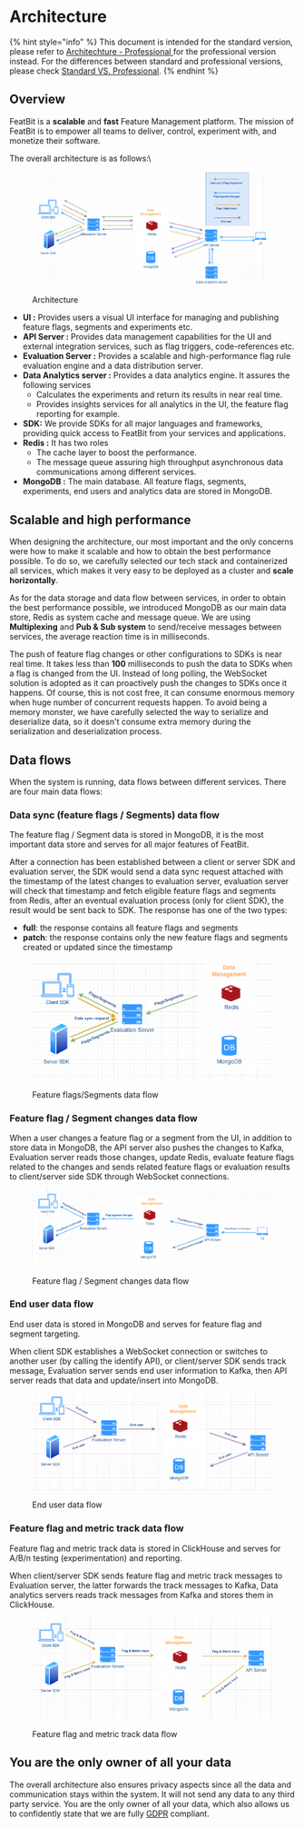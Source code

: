 # Architecture

{% hint style="info" %}
This document is intended for the standard version, please refer to [Architechture - Professional](architecture-professional.md)[ ](architecture-professional.md)for the professional version instead. For the differences between standard and professional versions, please check [Standard VS. Professional](standard-vs.-professional.md).
{% endhint %}

## **Overview**

FeatBit is a **scalable** and **fast** Feature Management platform. The mission of FeatBit is to empower all teams to deliver, control, experiment with, and monetize their software.

The overall architecture is as follows:\


<figure><img src="../.gitbook/assets/image (33).png" alt=""><figcaption><p>Architecture</p></figcaption></figure>

* **UI :** Provides users a visual UI interface for managing and publishing feature flags, segments and experiments etc.
* **API Server :** Provides data management capabilities for the UI and external integration services, such as flag triggers, code-references etc.
* **Evaluation Server :** Provides a scalable and high-performance flag rule evaluation engine and a data distribution server.
* **Data Analytics server :** Provides a data analytics engine. It assures the following services
  * Calculates the experiments and return its results in near real time.
  * Provides insights services for all analytics in the UI, the feature flag reporting for example.
* **SDK:** We provide SDKs for all major languages and frameworks, providing quick access to FeatBit from your services and applications.
* **Redis :** It has two roles
  * The cache layer to boost the performance.
  * The message queue assuring high throughput asynchronous data communications among different services.
* **MongoDB :** The main database. All feature flags, segments, experiments, end users and analytics data are stored in MongoDB.

## Scalable and high performance

When designing the architecture, our most important and the only concerns were how to make it scalable and how to obtain the best performance possible. To do so, we carefully selected our tech stack and containerized all services, which makes it very easy to be deployed as a cluster and **scale horizontally**.

As for the data storage and data flow between services, in order to obtain the best performance possible, we introduced MongoDB as our main data store, Redis as system cache and message queue. We are using **Multiplexing** and **Pub & Sub system** to send/receive messages between services, the average reaction time is in milliseconds.

The push of feature flag changes or other configurations to SDKs is near real time. It takes less than **100** milliseconds to push the data to SDKs when a flag is changed from the UI. Instead of long polling, the WebSocket solution is adopted as it can proactively push the changes to SDKs once it happens. Of course, this is not cost free, it can consume enormous memory when huge number of concurrent requests happen. To avoid being a memory monster, we have carefully selected the way to serialize and deserialize data, so it doesn't consume extra memory during the serialization and deserialization process.

## Data flows

When the system is running, data flows between different services. There are four main data flows:

### Data sync (feature flags / Segments) data flow

The feature flag / Segment data is stored in MongoDB, it is the most important data store and serves for all major features of FeatBit.

After a connection has been established between a client or server SDK and evaluation server, the SDK would send a data sync request attached with the timestamp of the latest changes to evaluation server, evaluation server will check that timestamp and fetch eligible feature flags and segments from Redis, after an eventual evaluation process (only for client SDK), the result would be sent back to SDK. The response has one of the two types:

* **full**: the response contains all feature flags and segments
* **patch**: the response contains only the new feature flags and segments created or updated since the timestamp

<figure><img src="../.gitbook/assets/image (137).png" alt=""><figcaption><p>Feature flags/Segments data flow</p></figcaption></figure>

### Feature flag / Segment changes data flow

When a user changes a feature flag or a segment from the UI, in addition to store data in MongoDB, the API server also pushes the changes to Kafka, Evaluation server reads those changes, update Redis, evaluate feature flags related to the changes and sends related feature flags or evaluation results to client/server side SDK through WebSocket connections.

<figure><img src="../.gitbook/assets/image (11).png" alt=""><figcaption><p>Feature flag / Segment changes data flow</p></figcaption></figure>

### End user data flow

End user data is stored in MongoDB and serves for feature flag and segment targeting.

When client SDK establishes a WebSocket connection or switches to another user (by calling the identify API), or client/server SDK sends track message,  Evaluation server sends end user information to Kafka, then API server reads that data and update/insert into MongoDB.

<figure><img src="../.gitbook/assets/image (65).png" alt=""><figcaption><p>End user data flow</p></figcaption></figure>

### Feature flag and metric track data flow

Feature flag and metric track data is stored in ClickHouse and serves for A/B/n testing (experimentation) and reporting.

When client/server SDK sends feature flag and metric track messages to Evaluation server, the latter forwards the track messages to Kafka, Data analytics servers reads track messages from Kafka and stores them in ClickHouse.

<figure><img src="../.gitbook/assets/image (41).png" alt=""><figcaption><p>Feature flag and metric track data flow</p></figcaption></figure>

## **You are the only owner of all your data**

The overall architecture also ensures privacy aspects since all the data and communication stays within the system. It will not send any data to any third party service. You are the only owner of all your data, which also allows us to confidently state that we are fully [GDPR](https://gdpr-info.eu/) compliant.
